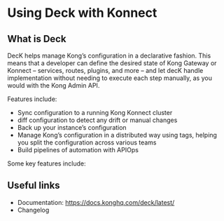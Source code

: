 # Using Deck with Konnect

## What is Deck

DecK helps manage Kong’s configuration in a declarative fashion. This means that a developer can define the desired state of Kong Gateway or Konnect – services, routes, plugins, and more – and let decK handle implementation without needing to execute each step manually, as you would with the Kong Admin API.

Features include:

- Sync configuration to a running Kong Konnect cluster
- diff configuration to detect any drift or manual changes
- Back up your instance’s configuration
- Manage Kong’s configuration in a distributed way using tags, helping you split the configuration across various teams
- Build pipelines of automation with APIOps

Some key features include:

## Useful links

- Documentation: https://docs.konghq.com/deck/latest/
- Changelog


